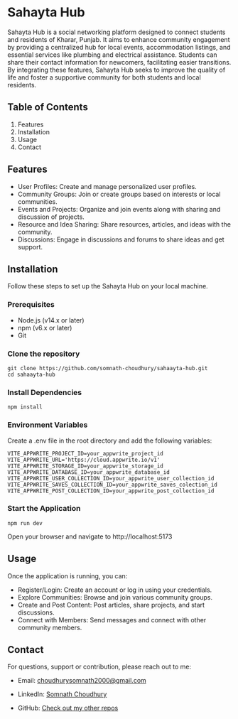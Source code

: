 # Sahayta Hub

Sahayta Hub is a social networking platform designed to connect students and residents of Kharar, Punjab. It aims to enhance community engagement by providing a centralized hub for local events, accommodation listings, and essential services like plumbing and electrical assistance. Students can share their contact information for newcomers, facilitating easier transitions. By integrating these features, Sahayta Hub seeks to improve the quality of life and foster a supportive community for both students and local residents.

## Table of Contents

  1. Features
  2. Installation
  3. Usage
  4. Contact

## Features

* User Profiles: Create and manage personalized user profiles.
* Community Groups: Join or create groups based on interests or local communities.
* Events and Projects: Organize and join events along with sharing and discussion of projects.
* Resource and Idea Sharing: Share resources, articles, and ideas with the community.
* Discussions: Engage in discussions and forums to share ideas and get support.


## Installation
Follow these steps to set up the Sahayta Hub on your local machine.

### Prerequisites
* Node.js (v14.x or later)
* npm (v6.x or later)
* Git

### Clone the repository

```
git clone https://github.com/somnath-choudhury/sahaayta-hub.git
cd sahaayta-hub
```

### Install Dependencies

```
npm install
```

### Environment Variables

Create a .env file in the root directory and add the following variables:

```
VITE_APPWRITE_PROJECT_ID=your_appwrite_project_id
VITE_APPWRITE_URL='https://cloud.appwrite.io/v1'
VITE_APPWRITE_STORAGE_ID=your_appwrite_storage_id
VITE_APPWRITE_DATABASE_ID=your_appwrite_database_id
VITE_APPWRITE_USER_COLLECTION_ID=your_appwrite_user_collection_id
VITE_APPWRITE_SAVES_COLLECTION_ID=your_appwrite_saves_colection_id
VITE_APPWRITE_POST_COLLECTION_ID=your_appwrite_post_collection_id
```

### Start the Application

```
npm run dev
```

Open your browser and navigate to http://localhost:5173

## Usage

Once the application is running, you can:

* Register/Login: Create an account or log in using your credentials.
* Explore Communities: Browse and join various community groups.
* Create and Post Content: Post articles, share projects, and start discussions.
* Connect with Members: Send messages and connect with other community members.


## Contact
For questions, support or contribution, please reach out to me:

* Email: [choudhurysomnath2000@gmail.com](mailto:choudhurysomnath2000@gmail.com)

* LinkedIn: [Somnath Choudhury](https://linkedin.com/in/somnath-choudhury-719a30230)

* GitHub: [Check out my other repos](https://github.com/somnath-choudhury)
